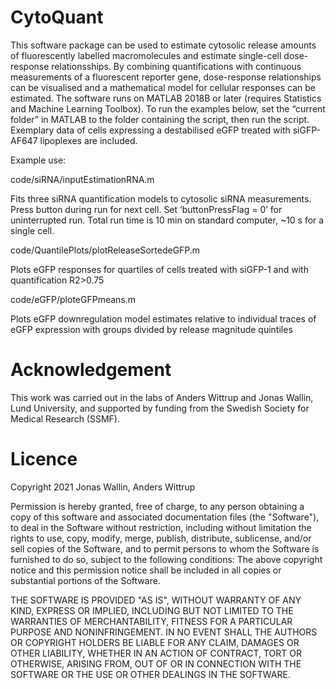 # CytoQuant

This software package can be used to estimate cytosolic release amounts of fluorescently labelled macromolecules and estimate single-cell dose-response relationsships. By combining quantifications with continuous measurements of a fluorescent reporter gene, dose-response relationships can be visualised and a mathematical model for cellular responses can be estimated. The software runs on MATLAB 2018B or later (requires Statistics and Machine Learning Toolbox). To run the examples below, set the “current folder” in MATLAB to the folder containing the script, then run the script. Exemplary data of cells expressing a destabilised eGFP treated with siGFP-AF647 lipoplexes are included. 

Example use:

code/siRNA/inputEstimationRNA.m

Fits three siRNA quantification models to cytosolic siRNA measurements. Press button during run for next cell. Set ‘buttonPressFlag = 0’ for uninterrupted run. Total run time is 10 min on standard computer, ~10 s for a single cell.

code/QuantilePlots/plotReleaseSortedeGFP.m

Plots eGFP responses for quartiles of cells treated with siGFP-1 and with quantification R2>0.75

code/eGFP/ploteGFPmeans.m

Plots eGFP downregulation model estimates relative to individual traces of eGFP expression with groups divided by release magnitude quintiles

# Acknowledgement

This work was carried out in the labs of Anders Wittrup and Jonas Wallin, Lund University, and supported by funding from the Swedish Society for Medical Research (SSMF). 


# Licence

Copyright 2021 Jonas Wallin, Anders Wittrup

Permission is hereby granted, free of charge, to any person obtaining a copy of this software and associated documentation files (the "Software"), to deal in the Software without restriction, including without limitation the rights to use, copy, modify, merge, publish, distribute, sublicense, and/or sell copies of the Software, and to permit persons to whom the Software is furnished to do so, subject to the following conditions:
The above copyright notice and this permission notice shall be included in all copies or substantial portions of the Software.

THE SOFTWARE IS PROVIDED "AS IS", WITHOUT WARRANTY OF ANY KIND, EXPRESS OR IMPLIED, INCLUDING BUT NOT LIMITED TO THE WARRANTIES OF MERCHANTABILITY, FITNESS FOR A PARTICULAR PURPOSE AND NONINFRINGEMENT. IN NO EVENT SHALL THE AUTHORS OR COPYRIGHT HOLDERS BE LIABLE FOR ANY CLAIM, DAMAGES OR OTHER LIABILITY, WHETHER IN AN ACTION OF CONTRACT, TORT OR OTHERWISE, ARISING FROM, OUT OF OR IN CONNECTION WITH THE SOFTWARE OR THE USE OR OTHER DEALINGS IN THE SOFTWARE.
